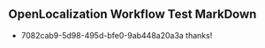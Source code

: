 ## OpenLocalization Workflow Test MarkDown
* 7082cab9-5d98-495d-bfe0-9ab448a20a3a thanks!

<!--HONumber=Jul16_HO3-->


